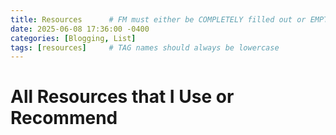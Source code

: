 ```yaml
---
title: Resources      # FM must either be COMPLETELY filled out or EMPTY between the lines for site to not break
date: 2025-06-08 17:36:00 -0400
categories: [Blogging, List]
tags: [resources]     # TAG names should always be lowercase
---
```


# All Resources that I Use or Recommend